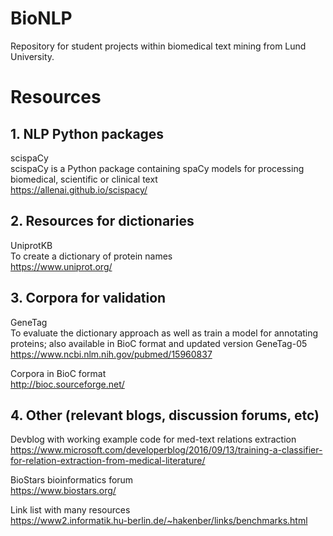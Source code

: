 BioNLP
=======
Repository for student projects within biomedical text mining from Lund University.


# Resources
## 1. NLP Python packages  
scispaCy  
scispaCy is a Python package containing spaCy models for processing biomedical, scientific or clinical text  
https://allenai.github.io/scispacy/


## 2. Resources for dictionaries  
UniprotKB  
To create a dictionary of protein names  
https://www.uniprot.org/


## 3. Corpora for validation  
GeneTag  
To evaluate the dictionary approach as well as train a model for annotating proteins; also available in BioC format and updated version GeneTag-05  
https://www.ncbi.nlm.nih.gov/pubmed/15960837

Corpora in BioC format  
http://bioc.sourceforge.net/


## 4. Other (relevant blogs, discussion forums, etc)  
Devblog with working example code for med-text relations extraction  
https://www.microsoft.com/developerblog/2016/09/13/training-a-classifier-for-relation-extraction-from-medical-literature/

BioStars bioinformatics forum  
https://www.biostars.org/

Link list with many resources   
https://www2.informatik.hu-berlin.de/~hakenber/links/benchmarks.html
